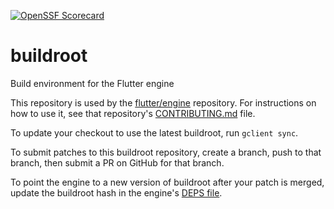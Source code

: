 [![OpenSSF Scorecard](https://api.securityscorecards.dev/projects/github.com/flutter/buildroot/badge)](https://api.securityscorecards.dev/projects/github.com/flutter/buildroot)

# buildroot

Build environment for the Flutter engine

This repository is used by the [flutter/engine](https://github.com/flutter/engine) repository.
For instructions on how to use it, see that repository's [CONTRIBUTING.md](https://github.com/flutter/engine/blob/main/CONTRIBUTING.md) file.

To update your checkout to use the latest buildroot, run `gclient sync`.

To submit patches to this buildroot repository, create a branch, push to that branch, then submit a PR on GitHub for that branch.

To point the engine to a new version of buildroot after your patch is merged, update the buildroot hash in the engine's [DEPS file](https://github.com/flutter/engine/blob/main/DEPS).

